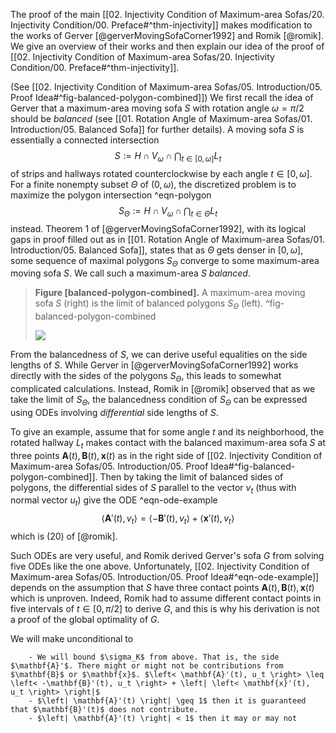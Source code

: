 The proof of the main [[02. Injectivity Condition of Maximum-area Sofas/20. Injectivity Condition/00. Preface#^thm-injectivity]] makes modification to the works of Gerver [@gerverMovingSofaCorner1992] and Romik [@romik]. We give an overview of their works and then explain our idea of the proof of [[02. Injectivity Condition of Maximum-area Sofas/20. Injectivity Condition/00. Preface#^thm-injectivity]].

(See [[02. Injectivity Condition of Maximum-area Sofas/05. Introduction/05. Proof Idea#^fig-balanced-polygon-combined]]) We first recall the idea of Gerver that a maximum-area moving sofa $S$ with rotation angle $\omega = \pi/2$ should be _balanced_ (see [[01. Rotation Angle of Maximum-area Sofas/01. Introduction/05. Balanced Sofa]] for further details). A moving sofa $S$ is essentially a connected intersection
$$
S := H \cap V_\omega \cap \bigcap_{t \in [0, \omega]} L_t
$$
of strips and hallways rotated counterclockwise by each angle $t \in [0, \omega]$. For a finite nonempty subset $\Theta$ of $(0, \omega)$, the discretized problem is to maximize the polygon intersection ^eqn-polygon
$$
S_\Theta := H \cap V_\omega \cap \bigcap_{t \in \Theta} L_t
$$
instead. Theorem 1 of [@gerverMovingSofaCorner1992], with its logical gaps in proof filled out as in [[01. Rotation Angle of Maximum-area Sofas/01. Introduction/05. Balanced Sofa]], states that as $\Theta$ gets denser in $[0, \omega]$, some sequence of maximal polygons $S_\Theta$ converge to some maximum-area moving sofa $S$. We call such a maximum-area $S$ _balanced_.

> __Figure [balanced-polygon-combined].__ A maximum-area moving sofa $S$ (right) is the limit of balanced polygons $S_\Theta$ (left). ^fig-balanced-polygon-combined
> 
> ![](images/balancedPolygonCombined.svg)

From the balancedness of $S$, we can derive useful equalities on the side lengths of $S$. While Gerver in [@gerverMovingSofaCorner1992] works directly with the sides of the polygons $S_\Theta$, this leads to somewhat complicated calculations. Instead, Romik in [@romik] observed that as we take the limit of $S_\Theta$, the balancedness condition of $S_\Theta$ can be expressed using ODEs involving _differential_ side lengths of $S$.

To give an example, assume that for some angle $t$ and its neighborhood, the rotated hallway $L_t$ makes contact with the balanced maximum-area sofa $S$ at three points $\mathbf{A}(t), \mathbf{B}(t), \mathbf{x}(t)$ as in the right side of [[02. Injectivity Condition of Maximum-area Sofas/05. Introduction/05. Proof Idea#^fig-balanced-polygon-combined]]. Then by taking the limit of balanced sides of polygons, the differential sides of $S$ parallel to the vector $v_t$ (thus with normal vector $u_t$) give the ODE ^eqn-ode-example
$$
\left< \mathbf{A}'(t) , v_t \right> = \left< - \mathbf{B}'(t), v_t \right> + \left< \mathbf{x}'(t), v_t \right>
$$
which is (20) of [@romik].

Such ODEs are very useful, and Romik derived Gerver's sofa $G$ from solving five ODEs like the one above. Unfortunately, [[02. Injectivity Condition of Maximum-area Sofas/05. Introduction/05. Proof Idea#^eqn-ode-example]] depends on the assumption that $S$ have three contact points $\mathbf{A}(t), \mathbf{B}(t), \mathbf{x}(t)$ which is unproven. Indeed, Romik had to assume different contact points in five intervals of $t \in [0, \pi/2]$ to derive $G$, and this is why his derivation is not a proof of the global optimality of $G$.

We will make unconditional to 

		- We will bound $\sigma_K$ from above. That is, the side $\mathbf{A}'$. There might or might not be contributions from $\mathbf{B}$ or $\mathbf{x}$. $\left< \mathbf{A}'(t), u_t \right> \leq \left< -\mathbf{B}'(t), u_t \right> + \left| \left< \mathbf{x}'(t), u_t \right> \right|$
		- $\left| \mathbf{A}'(t) \right| \geq 1$ then it is guaranteed that $\mathbf{B}'(t)$ does not contribute.
		- $\left| \mathbf{A}'(t) \right| < 1$ then it may or may not 

[^which-idea-thm]: Theorem 1 of [@gerverMovingSofaCorner1992], with its logical gaps in the proof identified and filled out by [[01. Rotation Angle of Maximum-area Sofas/00. Preface]].